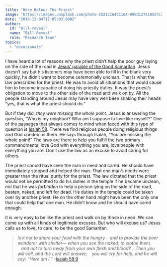 ```yaml
---
title: "Here Below: The Priest"
image: "https://images.unsplash.com/photo-1521216431164-096d127410dd?ixlib=rb-1.2.1&q=85&fm=jpg&crop=entropy&cs=srgb&ixid=eyJhcHBfaWQiOjk2NjF9"
date: "2019-12-04T17:05:03.000Z"
author:
  id: "bill-reveal"
  name: "Bill Reveal"
  role: "Research Team"
topics:
  - "devotionals"
---
```

I have heard a lot of reasons why the priest didn’t help the poor guy laying on the side of the road in [Jesus’ parable of the Good Samaritan][1]. Jesus doesn’t say but his listeners may have been able to fill in the blank very quickly, he didn’t want to become ceremonially unclean. That is what the law prescribed for the priest. He was to avoid all situations that would cause him to become incapable of doing his priestly duties. It was the priest’s obligation to move to the other side of the road and walk on by. All the people standing around Jesus may have very well been shaking their heads “yes, that is what the priest should do.”

But if they did, _they were missing the whole point._ Jesus is answering the question, “Who is my neighbor? Who am I suppose to love like myself?” One of the passages that always comes to mind when faced with this type of question is [Isaiah 58][2]. There we find religious people doing religious things and God condemns them. He says through Isaiah, “You are missing the whole point!” The laws are there to help you fulfill the two primary commandments, love God with everything you are, love people with everything you are. Don’t use the law as an excuse to avoid caring for others.

The priest should have seen the man in need and cared. He should have immediately stopped and helped the man. That one man’s needs were greater than the ritual purity for the priest. The law dictated that the priest would not be permitted to do his duties in the temple if he became unclean, _not_ that he was _forbidden_ to help a person lying on the side of the road, beaten, naked, and left for dead. His duties in the temple could be taken over by another priest. He on the other hand might have been the only one that could help that one man. He didn’t know and he should have cared enough.

It is very easy to be like the priest and walk on by those in need. We can come up with all kinds of legitimate excuses. But who will excuse us? Jesus calls us to love, to care, to be the good Samaritan.

> _Is it not to share your food with the hungry
> &nbsp;&nbsp;&nbsp;and to provide the poor wanderer with shelter—
> when you see the naked, to clothe them,
> &nbsp;&nbsp;&nbsp;and not to turn away from your own flesh and blood?
> &hellip;Then you will call, and the Lord will answer;
> &nbsp;&nbsp;&nbsp;you will cry for help,
> and he will say: “Here am I.”_ -[Isaiah 58:9][3]

[1]: https://www.bible.com/111/luk.15.11.niv "Parable of the Good Samaritan"
[2]: https://www.bible.com/111/isa.58
[3]: https://www.bible.com/111/isa.58.7,9.niv
